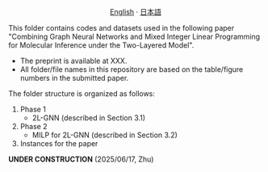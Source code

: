 <p align="center">
  <a href="/2LGNN/README.md">English</a>
  ·
  <a href="/2LGNN/README_jp.md">日本語</a>
</p>

This folder contains codes and datasets used in the following paper "Combining Graph Neural Networks and Mixed Integer Linear Programming for Molecular Inference under the Two-Layered Model".

- The preprint is available at XXX.
- All folder/file names in this repository are based on the table/figure numbers in the submitted paper.

The folder structure is organized as follows:
1. Phase 1
	- 2L-GNN (described in Section 3.1)
1. Phase 2
	- MILP for 2L-GNN (described in Section 3.2)
1. Instances for the paper

**UNDER CONSTRUCTION** (2025/06/17, Zhu)